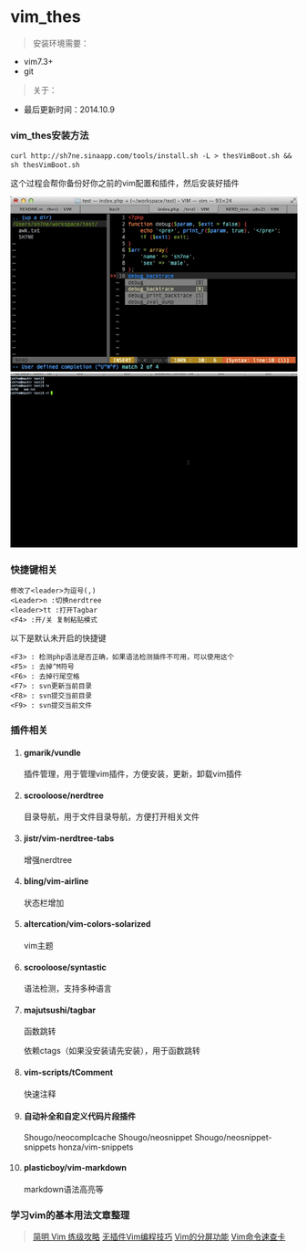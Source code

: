 vim_thes
=======================

> 安装环境需要：
- vim7.3+
- git

> 关于：
- 最后更新时间：2014.10.9

### vim_thes安装方法

    curl http://sh7ne.sinaapp.com/tools/install.sh -L > thesVimBoot.sh && sh thesVimBoot.sh

这个过程会帮你备份好你之前的vim配置和插件，然后安装好插件

![我的vim界面预览](https://raw.githubusercontent.com/sh7ning/img/master/vim.png "我的vim界面预览")
![开始使用vim](https://raw.githubusercontent.com/sh7ning/img/master/vim_run.gif "开始使用vim")

### 快捷键相关

    修改了<leader>为逗号(,)
    <Leader>n :切换nerdtree
    <leader>tt :打开Tagbar
    <F4> :开/关 复制粘贴模式

以下是默认未开启的快捷键

    <F3> : 检测php语法是否正确，如果语法检测插件不可用，可以使用这个
    <F5> : 去掉^M符号
    <F6> : 去掉行尾空格
    <F7> : svn更新当前目录
    <F8> : svn提交当前目录
    <F9> : svn提交当前文件

### 插件相关
1. #### gmarik/vundle

    插件管理，用于管理vim插件，方便安装，更新，卸载vim插件

1. #### scrooloose/nerdtree

    目录导航，用于文件目录导航，方便打开相关文件

1. #### jistr/vim-nerdtree-tabs

    增强nerdtree

1. #### bling/vim-airline

    状态栏增加

1. #### altercation/vim-colors-solarized

    vim主题

1. #### scrooloose/syntastic

    语法检测，支持多种语言

1. #### majutsushi/tagbar

    函数跳转

    依赖ctags（如果没安装请先安装），用于函数跳转

1. #### vim-scripts/tComment

    快速注释

1. #### 自动补全和自定义代码片段插件

    Shougo/neocomplcache  Shougo/neosnippet  Shougo/neosnippet-snippets honza/vim-snippets

1. #### plasticboy/vim-markdown

    markdown语法高亮等

### 学习vim的基本用法文章整理
> [简明 Vim 练级攻略](http://coolshell.cn/articles/5426.html)
[无插件Vim编程技巧](http://coolshell.cn/articles/11312.html)
[Vim的分屏功能](http://coolshell.cn/articles/1679.html)
[Vim命令速查卡](http://coolshell.cn/articles/150.html)
